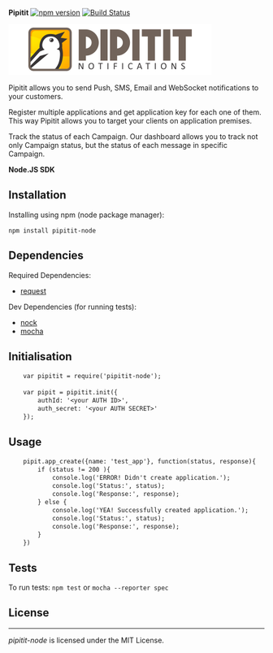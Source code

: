 **Pipitit**
[![npm version](https://badge.fury.io/js/pipitit-node.png)](https://badge.fury.io/js/pipitit-node)  [![Build Status](https://secure.travis-ci.org/plivo/plivo-node.png?branch=master)](http://travis-ci.org/plivo/plivo-node) 

![Pipitit Logo](https://github.com/hyperether/pipitit-android-sdk/blob/master/Pipitit_Logo_450x100.png)

Pipitit allows you to send Push, SMS, Email and WebSocket notifications to your customers.

Register multiple applications and get application key for each one of them. This way Pipitit allows you to target your clients on application premises.

Track the status of each Campaign. Our dashboard allows you to track not only Campaign status, but the status of each message in specific Campaign.


**Node.JS SDK**

Installation
---------------
Installing using npm (node package manager):
~~~~~~~~~~~~~~~~~~~~~~~~~~~~~~~~~~~~~~~~~~~
npm install pipitit-node
~~~~~~~~~~~~~~~~~~~~~~~~~~~~~~~~~~~~~~~~~~~

## Dependencies

Required Dependencies:
* [request](https://github.com/mikeal/request)

Dev Dependencies (for running tests):
* [nock](https://github.com/flatiron/nock)
* [mocha](http://visionmedia.github.com/mocha/)

## Initialisation
        var pipitit = require('pipitit-node');
        
        var pipit = pipitit.init({
            authId: '<your AUTH ID>', 
            auth_secret: '<your AUTH SECRET>'
        });
        
## Usage

        pipit.app_create({name: 'test_app'}, function(status, response){
            if (status != 200 ){
                console.log('ERROR! Didn't create application.');
                console.log('Status:', status);
                console.log('Response:', response);
            } else {
                console.log('YEA! Successfully created application.');
                console.log('Status:', status);
                console.log('Response:', response);
            }
        })
        
## Tests
To run tests:
`npm test`
or
`mocha --reporter spec`

## License
-------
*pipitit-node* is licensed under the MIT License.